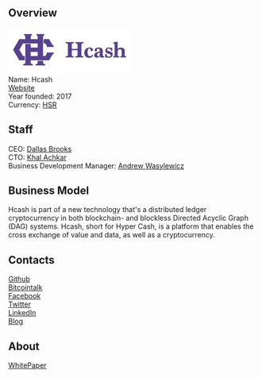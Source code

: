 ## Overview
![ logo](../projects/logo/hcash.png)  
Name: Hcash  
[Website](https://h.cash/)  
Year founded: 2017    
Currency: [HSR](https://coinmarketcap.com/currencies/hshare/)  
## Staff
CEO: [Dallas Brooks](../people/dallas_brooks.md)  
CTO: [Khal Achkar](../people/khal_achkar.md)  
Business Development Manager: [Andrew Wasylewicz](../people/andrew_wasylewicz.md) 
## Business Model
Hcash is part of a new technology that's a distributed ledger cryptocurrency in both blockchain- and blockless Directed Acyclic Graph (DAG) systems.
Hcash, short for Hyper Cash, is a platform that enables the cross exchange of value and data, as well as a cryptocurrency.
## Contacts
[Github](https://github.com/HyperCash)  
[Bitcointalk](https://bitcointalk.org/index.php?topic=2097413.0)     
[Facebook](https://www.facebook.com/HcashOfficial/)  
[Twitter](https://twitter.com/Mkt_Hcash)  
[LinkedIn](https://www.linkedin.com/company-beta/18207540/)   
[Blog](https://h.cash/#blog)    
## About 
[WhitePaper](https://h.cash/themes/en/dist/pdf/Hcash+Whitepaper+V0.8.1.pdf)

